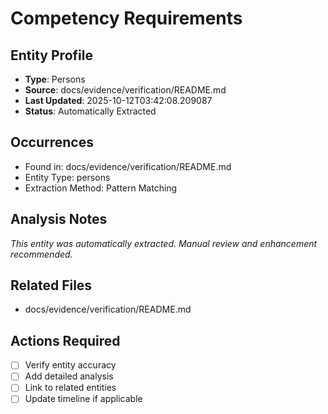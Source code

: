 # Competency Requirements

## Entity Profile
- **Type**: Persons
- **Source**: docs/evidence/verification/README.md
- **Last Updated**: 2025-10-12T03:42:08.209087
- **Status**: Automatically Extracted

## Occurrences
- Found in: docs/evidence/verification/README.md
- Entity Type: persons
- Extraction Method: Pattern Matching

## Analysis Notes
*This entity was automatically extracted. Manual review and enhancement recommended.*

## Related Files
- docs/evidence/verification/README.md

## Actions Required
- [ ] Verify entity accuracy
- [ ] Add detailed analysis
- [ ] Link to related entities
- [ ] Update timeline if applicable
